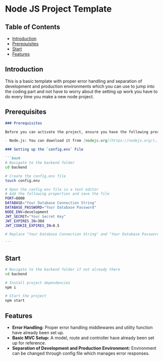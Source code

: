 # Node JS Project Template

## Table of Contents

- [Introduction](#introduction)
- [Prerequisites](#prerequisites)
- [Start](#start)
- [Features](#features)

## Introduction

This is a basic template with proper error handling and separation of development and production environments which you can use to jump into the coding part and not have to worry about the setting up work you have to do every time you make a new node project.

## Prerequisites

````markdown
### Prerequisites

Before you can activate the project, ensure you have the following prerequisites installed:

- Node.js: You can download it from [nodejs.org](https://nodejs.org/).

### Setting up the `config.env` File

```bash
# Navigate to the backend folder
cd backend

# Create the config.env file
touch config.env

# Open the config.env file in a text editor
# Add the following properties and save the file
PORT=8000
DATABASE="Your Database Connection String"
DATABASE_PASSWORD="Your Database Password"
NODE_ENV=development
JWT_SECRET="Your Secret Key"
JWT_EXPIRES_IN=30d
JWT_COOKIE_EXPIRES_IN=0.5

# Replace "Your Database Connection String" and "Your Database Password" with the actual database connection string and password you intend to use. Also, set your preferred values for JWT_SECRET, JWT_EXPIRES_IN, and JWT_COOKIE_EXPIRES_IN.

```
````

## Start

```bash
# Navigate to the backend folder if not already there
cd backend

# Install project dependencies
npm i

# Start the project
npm start

```

## Features

- **Error Handling:** Proper error handling middlewares and utility function have already been set up.
- **Basic MVC Setup:** A model, route and controller have already been set up for reference.
- **Separation of Development and Production Environment:** Environment can be changed through config file which manages error responses.
